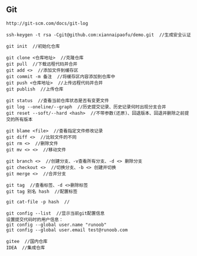 ## Git
    http://git-scm.com/docs/git-log

    ssh-keygen -t rsa -Cgit@github.com:xiannaipaofu/demo.git  //生成安全认证  
 
    git init  //初始化仓库

    git clone <仓库地址>  //克隆仓库
    git pull  //下载远程代码并合并
    git add <>  //添加文件到缓存区
    git commit -m 备注  //将缓存区内容添加到仓库中
    git push <仓库地址>  //上传远程代码并合并
    git publish  //上传仓库
    
    git status  //查看当前仓库状态是否有变更文件
    git log --oneline/--graph  //历史提交记录、历史记录何时出现分支合并
    git reset --soft/--hard <hash>  //不带参数(还原)、回退版本、回退并删除之前提交的所有版本

    git blame <file>  //查看指定文件修改记录
    git diff <>  //比较文件的不同
    git rm <>  //删除文件
    git mv <> <>  //移动文件

    git branch <>  //创建分支、-v查看所有分支、-d <> 删除分支
    git checkout <>  //切换分支、-b <> 创建并切换
    git merge <>  //合并分支

    git tag  //查看标签、-d <>删除标签
    git tag 别名 hash  //配置标签

    git cat-file -p hash  //

    git config --list  //显示当前git配置信息
    设置提交代码时的用户信息：
    git config --global user.name "runoob"
    git config --global user.email test@runoob.com

    gitee  //国内仓库
    IDEA  //集成仓库


